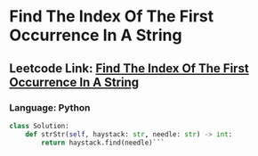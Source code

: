 # Find The Index Of The First Occurrence In A String

## Leetcode Link: [Find The Index Of The First Occurrence In A String](https://leetcode.com/problems/find-the-index-of-the-first-occurrence-in-a-string/)
### Language: Python

```py
class Solution:
    def strStr(self, haystack: str, needle: str) -> int:
        return haystack.find(needle)```



